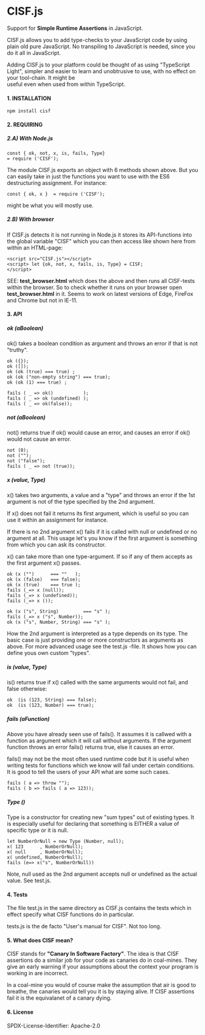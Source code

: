 # CISF.js
Support for **Simple Runtime Assertions** 
in JavaScript.
 
CISF.js allows you to add type-checks to your 
JavaScript code  by using plain old pure JavaScript. 
No transpiling to JavaScript is needed, since you
do it all in JavaScript.

Adding CISF.js to your platform could be thought
of as using "TypeScript Light", simpler and
easier to learn and unobtrusive to use, with
no effect on your tool-chain. It might be  
useful even when used from within TypeScript.

  
#### 1. INSTALLATION
    npm install cisf
    
#### 2. REQUIRING

##### 2.A) With Node.js

    const { ok, not, x, is, fails, Type} 
    = require ('CISF');

The module CISF.js exports an object
with 6 methods shown above. But you 
can  easily take in just the functions
you want to use with the ES6 destructuring
assignment. For instance:

    const { ok, x }  = require ('CISF');

might be what you will mostly use.

##### 2.B) With  browser

If CISF.js detects it is not
running in Node.js it stores its API-functions
into the global variable "CISF" which you
can then access like shown here from within an
HTML-page:

    <script src="CISF.js"></script>
    <script> let {ok, not, x, fails, is, Type} = CISF;
    </script>



SEE: **test_browser.html** which does the
above and then runs all CISF-tests 
within the browser. So to
check whether it runs on your browser 
open 
**test_browser.html** in it. Seems to work on latest versions of Edge, 
FireFox and Chrome but not in IE-11. 

#### 3. API  

##### ok (aBoolean)
 
 ok() takes a boolean condition
 as argument and throws an error
 if that is not "truthy".
 
    ok ({});
    ok ([]);
    ok (ok (true) === true) ;                
    ok (ok ("non-empty string") === true);
    ok (ok (1) === true) ;
    
    fails ( _ => ok()           ); 					
    fails ( _ => ok (undefined) );
    fails ( _ => ok(false));


##### not (aBoolean)
not() returns true if ok()
would cause an error, and causes
an error if ok() would not cause an error.

    not (0);
    not ("");
    not ("false");
    fails ( _ => not (true));


##### x (value, Type)

 x() takes two arguments, a value and
 a "type" and throws an error
 if the 1st argument is not of the 
 type specified by the 2nd argument. 
 
 If x() does not fail it returns its
 first argument, which is useful
 so you can use it within an
 assignment for instance.
 
 If there is no 2nd argument x() 
 fails if it is called with null
 or undefined or no argument at all.
 This usage let's you know if the 
 first argument is something from
 which you can ask its constructor.
 
 x() can take more than one type-argument.
 If so if any of them accepts as the
 first argument x() passes.
 
    ok (x ("")      === ""   );
    ok (x (false)   === false);
    ok (x (true)    === true );
    fails (_=> x (null));
    fails (_=> x (undefined));
    fails (_=> x ());
  
    ok (x ("s", String) 	    === "s" );
    fails (_=> x ("s", Number));
    ok (x ("s", Number, String) === "s" );
 
  How the 2nd argument is interpreted
  as a type depends on its type. The
  basic case is just providing one or
  more constructors as arguments as
  above. For more advanced usage see
  the test.js -file. It shows how you 
  can define yous own  custom "types".
  
  
##### is (value, Type)
is() returns true if x() called with the
same arguments would not fail, and false
otherwise:

    ok  (is (123, String) === false);
    ok  (is (123, Number) === true);

##### fails (aFunction)
Above you have already seen use of fails().
It assumes it is callwed with a function
as argument which it will call without
arguments. If the argument function throws
an error fails() returns true, else it
causes an error.

fails() may not be the most often used
runtime code but it is useful when writing
tests for functions which we know will fail
under certain conditions.  It is good to tell
the users of your API what are some such
cases.

    fails ( a => throw "");
    fails ( b => fails ( a => 123));


##### Type ()
Type is a constructor for creating new "sum types"
out of existing types. It is especially useful
for declaring that something is EITHER
a value of specific type or it is null.

    let NumberOrNull = new Type (Number, null);
    x( 123      , NumberOrNull);
    x( null     , NumberOrNull);
    x( undefined, NumberOrNull);
    fails (e=> x("s", NumberOrNull))

Note, null used as the 2nd argument
accepts  null or undefined as the actual
value. See test.js.




#### 4. Tests
The file test.js in the same directory as CISF.js
contains the tests which in effect specify what 
CISF functions do in particular. 

tests.js is the de facto "User's manual 
for CISF". Not too long.
   
   
#### 5. What does CISF mean?

CISF stands for **"Canary In Software Factory"**.
The idea is that CISF assertions do a
similar job for your code as canaries do
in coal-mines. They give an early warning
if your assumptions about the context your 
program is working in are incorrect.  

In a coal-mine you would of course make the
assumption that air is good to breathe, 
the canaries would tell you it is by
staying alive. If CISF assertions fail
it is the equivalanet of a canary dying.




#### 6. License
SPDX-License-Identifier: Apache-2.0




